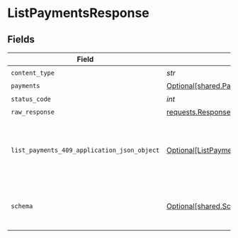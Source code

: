 # ListPaymentsResponse


## Fields

| Field                                                                                                 | Type                                                                                                  | Required                                                                                              | Description                                                                                           |
| ----------------------------------------------------------------------------------------------------- | ----------------------------------------------------------------------------------------------------- | ----------------------------------------------------------------------------------------------------- | ----------------------------------------------------------------------------------------------------- |
| `content_type`                                                                                        | *str*                                                                                                 | :heavy_check_mark:                                                                                    | N/A                                                                                                   |
| `payments`                                                                                            | [Optional[shared.Payments]](../../models/shared/payments.md)                                          | :heavy_minus_sign:                                                                                    | OK                                                                                                    |
| `status_code`                                                                                         | *int*                                                                                                 | :heavy_check_mark:                                                                                    | N/A                                                                                                   |
| `raw_response`                                                                                        | [requests.Response](https://requests.readthedocs.io/en/latest/api/#requests.Response)                 | :heavy_minus_sign:                                                                                    | N/A                                                                                                   |
| `list_payments_409_application_json_object`                                                           | [Optional[ListPayments409ApplicationJSON]](../../models/operations/listpayments409applicationjson.md) | :heavy_minus_sign:                                                                                    | The data type's dataset has not been requested or is still syncing.                                   |
| `schema`                                                                                              | [Optional[shared.Schema]](../../models/shared/schema.md)                                              | :heavy_minus_sign:                                                                                    | Your `query` parameter was not correctly formed                                                       |